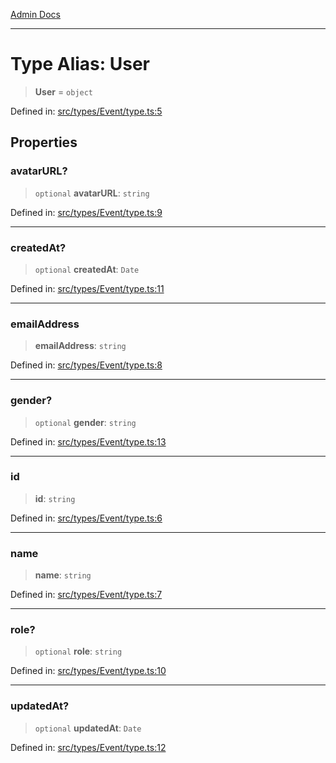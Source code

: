 [Admin Docs](/)

***

# Type Alias: User

> **User** = `object`

Defined in: [src/types/Event/type.ts:5](https://github.com/PalisadoesFoundation/talawa-admin/blob/main/src/types/Event/type.ts#L5)

## Properties

### avatarURL?

> `optional` **avatarURL**: `string`

Defined in: [src/types/Event/type.ts:9](https://github.com/PalisadoesFoundation/talawa-admin/blob/main/src/types/Event/type.ts#L9)

***

### createdAt?

> `optional` **createdAt**: `Date`

Defined in: [src/types/Event/type.ts:11](https://github.com/PalisadoesFoundation/talawa-admin/blob/main/src/types/Event/type.ts#L11)

***

### emailAddress

> **emailAddress**: `string`

Defined in: [src/types/Event/type.ts:8](https://github.com/PalisadoesFoundation/talawa-admin/blob/main/src/types/Event/type.ts#L8)

***

### gender?

> `optional` **gender**: `string`

Defined in: [src/types/Event/type.ts:13](https://github.com/PalisadoesFoundation/talawa-admin/blob/main/src/types/Event/type.ts#L13)

***

### id

> **id**: `string`

Defined in: [src/types/Event/type.ts:6](https://github.com/PalisadoesFoundation/talawa-admin/blob/main/src/types/Event/type.ts#L6)

***

### name

> **name**: `string`

Defined in: [src/types/Event/type.ts:7](https://github.com/PalisadoesFoundation/talawa-admin/blob/main/src/types/Event/type.ts#L7)

***

### role?

> `optional` **role**: `string`

Defined in: [src/types/Event/type.ts:10](https://github.com/PalisadoesFoundation/talawa-admin/blob/main/src/types/Event/type.ts#L10)

***

### updatedAt?

> `optional` **updatedAt**: `Date`

Defined in: [src/types/Event/type.ts:12](https://github.com/PalisadoesFoundation/talawa-admin/blob/main/src/types/Event/type.ts#L12)
